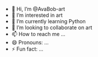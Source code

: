 - 👋 Hi, I’m @AvaBob-art
- 👀 I’m interested in art
- 🌱 I’m currently learning Python
- 💞️ I’m looking to collaborate on art
- 📫 How to reach me ...
- 😄 Pronouns: ...
- ⚡ Fun fact: ...

<!---
AvaBob-art/AvaBob-art is a ✨ special ✨ repository because its `README.md` (this file) appears on your GitHub profile.
You can click the Preview link to take a look at your changes.
--->
